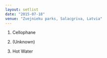 ```yaml
---
layout: setlist
date: "2015-07-18"
venue: "Zvejnieku parks, Salacgriva, Latvia"
---
```


 1. Cellophane

 2. (Unknown)
 3. Hot Water


